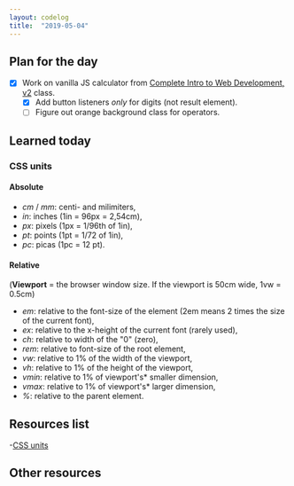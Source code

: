 ```yaml
---
layout: codelog
title:  "2019-05-04"
---
```


## Plan for the day

- [x] Work on vanilla JS calculator from [Complete Intro to Web Development, v2](https://frontendmasters.com/courses/web-development-v2/) class.
  - [x] Add button listeners *only* for digits (not result element).
  - [ ] Figure out orange background class for operators.

## Learned today

### CSS units

#### Absolute

- *cm* / *mm*: centi- and milimiters,
- *in*: inches (1in = 96px = 2,54cm),
- *px*: pixels (1px = 1/96th of 1in),
- *pt*: points (1pt = 1/72 of 1in),
- *pc*: picas (1pc = 12 pt).

#### Relative

(**Viewport** = the browser window size. If the viewport is 50cm wide, 1vw = 0.5cm)

- *em*: relative to the font-size of the element (2em means 2 times the size of the current font),
- *ex*: relative to the x-height of the current font (rarely used),
- *ch*: relative to width of the "0" (zero),
- *rem*: relative to font-size of the root element,
- *vw*: relative to 1% of the width of the viewport,
- *vh*: relative to 1% of the height of the viewport,
- *vmin*: relative to 1% of viewport's* smaller dimension,
- *vmax*: relative to 1% of viewport's* larger dimension,
- *%*: relative to the parent element.

## Resources list

-[CSS units](https://www.w3schools.com/cssref/css_units.asp)

## Other resources